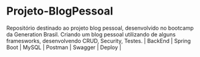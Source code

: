 # Projeto-BlogPessoal
Repositório destinado ao projeto blog pessoal, desenvolvido no bootcamp da Generation Brasil. Criando um blog pessoal utilizando de alguns framesworks, desenvolvendo CRUD, Security, Testes.
| BackEnd |
Spring Boot |
MySQL |
Postman |
Swagger |
Deploy |
